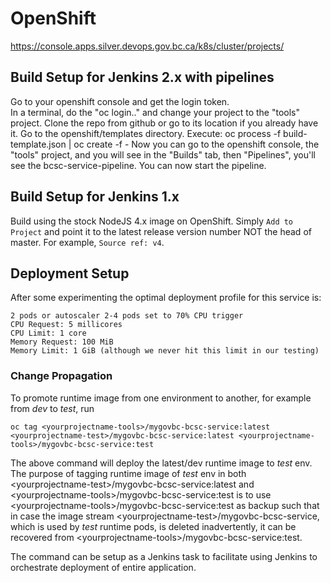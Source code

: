 # OpenShift

https://console.apps.silver.devops.gov.bc.ca/k8s/cluster/projects/

## Build Setup for Jenkins 2.x with pipelines

Go to your openshift console and get the login token.  
In a terminal, do the "oc login.." and change your project to the "tools" project.
Clone the repo from github or go to its location if you already have it.
Go to the openshift/templates directory.
Execute:
oc process -f build-template.json | oc create -f -
Now you can go to the openshift console, the "tools" project, and you will see
in the "Builds" tab, then "Pipelines", you'll see the bcsc-service-pipeline.
You can now start the pipeline.


## Build Setup for Jenkins 1.x

Build using the stock NodeJS 4.x image on OpenShift.  Simply `Add to Project` and point it 
to the latest release version number NOT the head of master.  For example, `Source ref: v4`.

## Deployment Setup
After some experimenting the optimal deployment profile for this service is:

```
2 pods or autoscaler 2-4 pods set to 70% CPU trigger
CPU Request: 5 millicores
CPU Limit: 1 core
Memory Request: 100 MiB
Memory Limit: 1 GiB (although we never hit this limit in our testing) 
```

### Change Propagation
To promote runtime image from one environment to another, for example from *dev* to *test*, run

```
oc tag <yourprojectname-tools>/mygovbc-bcsc-service:latest <yourprojectname-test>/mygovbc-bcsc-service:latest <yourprojectname-tools>/mygovbc-bcsc-service:test
```
The above command will deploy the latest/dev runtime image to *test* env. The purpose of tagging runtime image of *test* env in both \<yourprojectname-test\>/mygovbc-bcsc-service:latest and \<yourprojectname-tools\>/mygovbc-bcsc-service:test is to use \<yourprojectname-tools\>/mygovbc-bcsc-service:test as backup such that in case the image stream \<yourprojectname-test\>/mygovbc-bcsc-service, which is used by *test* runtime pods, is deleted inadvertently, it can be recovered from \<yourprojectname-tools\>/mygovbc-bcsc-service:test.

The command can be setup as a Jenkins task to facilitate using Jenkins to orchestrate deployment of entire application.

